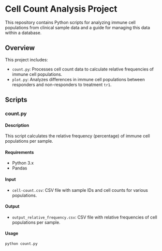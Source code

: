 # Cell Count Analysis Project

This repository contains Python scripts for analyzing immune cell populations from clinical sample data and a guide for managing this data within a database.

## Overview

This project includes:
- `count.py`: Processes cell count data to calculate relative frequencies of immune cell populations.
- `plot.py`: Analyzes differences in immune cell populations between responders and non-responders to treatment `tr1`.

## Scripts

### count.py

#### Description
This script calculates the relative frequency (percentage) of immune cell populations per sample.

#### Requirements
- Python 3.x
- Pandas

#### Input
- `cell-count.csv`: CSV file with sample IDs and cell counts for various populations.

#### Output
- `output_relative_frequency.csv`: CSV file with relative frequencies of cell populations per sample.

#### Usage
```bash
python count.py
